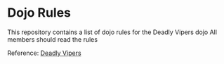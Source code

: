 Dojo Rules
==========

This repository contains a list of dojo rules for the Deadly Vipers dojo
All members should read the rules

Reference: [Deadly Vipers](https://github.com/deadlyvipers)


